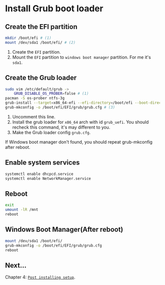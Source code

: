 # Install Grub boot loader

## Create the EFI partition
```sh
mkdir /boot/efi # (1)
mount /dev/sda1 /boot/efi/ # (2)
```
1. Create the `EFI` partition.
2. Mount the `EFI` partition to `windows boot manager` partition. For me it's `sda1`.

## Create the Grub loader
```sh
sudo vim /etc/default/grub ->
    GRUB_DISABLE_OS_PROBER=false # (1)
pacman -S os-prober ntfs-3g
grub-install --target=x86_64-efi --efi-directory=/boot/efi --boot-directory=/boot/efi/EFI --bootloader-id=grub_uefi --recheck # (2)
grub-mkconfig -o /boot/efi/EFI/grub/grub.cfg # (3)
```
1. Uncomment this line.
2. Install the grub loader for `x86_64` arch with id `grub_uefi`. You should recheck this command, it's may different to you.
3. Make the Grub loader config `grub.cfg`.

If Windows boot manager don't found, you should repeat grub-mkconfig after reboot.

## Enable system services
```sh
systemctl enable dhcpcd.service
systemctl enable NetworkManager.service
```

## Reboot
```sh
exit
umount -lR /mnt
reboot
```

## Windows Boot Manager(After reboot)
```sh
mount /dev/sda1 /boot/efi/
grub-mkconfig -o /boot/efi/EFI/grub/grub.cfg
reboot
```

## Next...
Chapter 4: [`Post installing setup`](./post_install_setup.md).